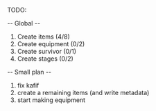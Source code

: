 TODO:

--  Global --

1. Create items (4/8)
2. Create equipment (0/2)
3. Create survivor (0/1)
4. Create stages (0/2)

 --  Small plan --

1. fix kafif
2. create a remaining items (and write metadata)
3. start making equipment
